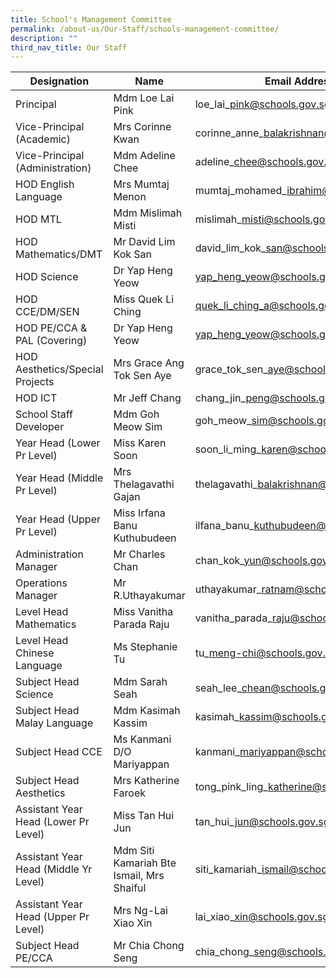 ```yaml
---
title: School's Management Committee
permalink: /about-us/Our-Staff/schools-management-committee/
description: ""
third_nav_title: Our Staff
---
```

| Designation | Name | Email Address |
| -------- | -------- | -------- |
| Principal     | Mdm Loe Lai Pink| loe\_lai\_pink@schools.gov.sg     |
| Vice-Principal (Academic) | Mrs Corinne Kwan | corinne\_anne\_balakrishnan@schools.gov.sg |
|Vice-Principal (Administration)|Mdm Adeline Chee|adeline\_chee@schools.gov.sg|
|HOD English Language|Mrs Mumtaj Menon|mumtaj\_mohamed\_ibrahim@schools.gov.sg
|HOD MTL|Mdm Mislimah Misti|mislimah\_misti@schools.gov.sg|
|HOD Mathematics/DMT|Mr David Lim Kok San|david\_lim\_kok\_san@schools.gov.sg
|HOD Science|Dr Yap Heng Yeow|yap_heng_yeow@schools.gov.sg|
|HOD CCE/DM/SEN|Miss Quek Li Ching|quek_li_ching_a@schools.gov.sg|
|HOD PE/CCA & PAL (Covering)|Dr Yap Heng Yeow|yap_heng_yeow@schools.gov.sg|
|HOD Aesthetics/Special Projects|Mrs Grace Ang Tok Sen Aye|grace\_tok\_sen\_aye@schools.gov.sg|
|HOD ICT|Mr Jeff Chang|chang\_jin\_peng@schools.gov.sg|
|School Staff Developer|Mdm Goh Meow Sim|goh\_meow\_sim@schools.gov.sg|
|Year Head (Lower Pr Level)|Miss Karen Soon|soon\_li\_ming\_karen@schools.gov.sg|
|Year Head (Middle Pr Level)|Mrs Thelagavathi Gajan|thelagavathi\_balakrishnan@schools.gov.sg|
|Year Head (Upper Pr Level)|Miss Irfana Banu Kuthubudeen|ilfana\_banu\_kuthubudeen@schools.gov.sg|
|Administration Manager|Mr Charles Chan|chan\_kok\_yun@schools.gov.sg|
|Operations Manager|Mr R.Uthayakumar|uthayakumar\_ratnam@schools.gov.sg|
|Level Head Mathematics|Miss Vanitha Parada Raju|vanitha\_parada\_raju@schools.gov.sg|
|Level Head Chinese Language|Ms Stephanie Tu|tu\_meng-chi@schools.gov.sg|
|Subject Head Science|Mdm Sarah Seah|seah\_lee\_chean@schools.gov.sg|
|Subject Head Malay Language|Mdm Kasimah Kassim|kasimah\_kassim@schools.gov.sg|
|Subject Head CCE|Ms Kanmani D/O Mariyappan|kanmani\_mariyappan@schools.gov.sg|
|Subject Head Aesthetics|Mrs Katherine Faroek|tong\_pink\_ling\_katherine@schools.gov.sg|
|Assistant Year Head (Lower Pr Level)|Miss Tan Hui Jun|tan\_hui\_jun@schools.gov.sg|
|Assistant Year Head (Middle Yr Level)|Mdm Siti Kamariah Bte Ismail, Mrs Shaiful|siti\_kamariah\_ismail@schools.gov.sg|
|Assistant Year Head (Upper Pr Level)|Mrs Ng-Lai Xiao Xin|lai\_xiao\_xin@schools.gov.sg|
|Subject Head PE/CCA|Mr Chia Chong Seng|chia\_chong\_seng@schools.gov.sg|